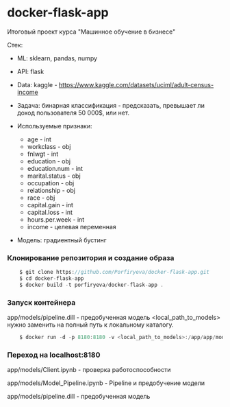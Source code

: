 # docker-flask-app

Итоговый проект курса "Машинное обучение в бизнесе"

Стек:
- ML: sklearn, pandas, numpy
- API: flask


- Data: kaggle - https://www.kaggle.com/datasets/uciml/adult-census-income
- Задача: бинарная классификация - предсказать, превышает ли доход пользователя 50 000$, или нет.
- Используемые признаки:
    * age - int
    * workclass - obj
    * fnlwgt - int
    * education - obj
    * education.num - int
    * marital.status - obj
    * occupation - obj
    * relationship - obj
    * race - obj
    * capital.gain - int
    * capital.loss - int
    * hours.per.week - int
    * income - целевая переменная
    

- Модель: градиентный бустинг

### Клонирование репозитория и создание образа

```csharp
    $ git clone https://github.com/Porfiryeva/docker-flask-app.git
    $ cd docker-flask-app
    $ docker build -t porfiryeva/docker-flask-app .
```

### Запуск контейнера
app/models/pipeline.dill - предобученная модель
<local_path_to_models> нужно заменить на полный путь к локальному каталогу.

```csharp
    $ docker run -d -p 8180:8180 -v <local_path_to_models>:/app/app/models porfiryeva/docker-flask-app
```

### Переход на localhost:8180

app/models/Client.ipynb - проверка работоспособности

app/models/Model_Pipeline.ipynb - Pipeline и предобучение модели

app/models/pipeline.dill - предобученная модель
